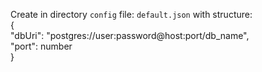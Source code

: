 Create in directory ```config``` file: ```default.json``` with structure:  
{  
    "dbUri": "postgres://user:password@host:port/db_name",  
    "port": number  
}  

